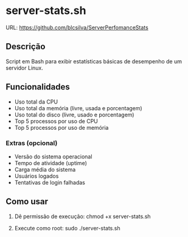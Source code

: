 # server-stats.sh
URL:
https://github.com/blcsilva/ServerPerfomanceStats

## Descrição

Script em Bash para exibir estatísticas básicas de desempenho de um servidor Linux.

## Funcionalidades

- Uso total da CPU  
- Uso total da memória (livre, usada e porcentagem)  
- Uso total do disco (livre, usado e porcentagem)  
- Top 5 processos por uso de CPU  
- Top 5 processos por uso de memória  

### Extras (opcional)

- Versão do sistema operacional  
- Tempo de atividade (uptime)  
- Carga média do sistema  
- Usuários logados  
- Tentativas de login falhadas  

## Como usar

1. Dê permissão de execução:
   chmod +x server-stats.sh


2. Execute como root:
   sudo ./server-stats.sh





